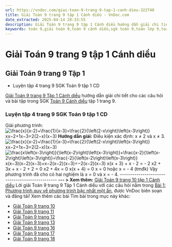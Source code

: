 ```yaml
---
url: https://vndoc.com/giai-toan-9-trang-9-tap-1-canh-dieu-322740
title: Giải Toán 9 trang 9 tập 1 Cánh diều - VnDoc.com
date_extracted: 2025-04-14 20:33:55
description: Giải Toán 9 trang 9 tập 1 Cánh diều hướng dẫn giải chi tiết các câu hỏi và bài tập trong SGK Toán 9 Cánh diều tập 1.
keywords: toán 9,giải toán 9,toán 9 cánh diều,sgk toán 9,toán lớp 9,toán lớp 9 cánh diều,sgk toán 9 cánh diều,toán 9 ctst,giải sgk toán 9 cánh diều,toán 9 cánh diều tập 1,toán 9 cánh diều tập 2,giải bài tập toán 9 cánh diều,toán 9 tập 2 cánh diều,Phương trình quy về phương trình bậc nhất một ẩn,toán 9 trang 9,giải toán 9 trang 9,toán 9 trang 9 cánh diều,giải toán 9 trang 9 cánh diều
---
```


# Giải Toán 9 trang 9 tập 1 Cánh diều
## **Giải Toán 9 trang 9 Tập 1**
  * Luyện tập 4 trang 9 SGK Toán 9 tập 1 CD

[Giải Toán 9 trang 9 Tập 1 Cánh diều](<https://vndoc.com/giai-toan-9-trang-9-tap-1-canh-dieu-322740>) hướng dẫn giải chi tiết cho các câu hỏi và bài tập trong SGK [Toán 9 Cánh diều](<https://vndoc.com/toan-9-canh-dieu>) tập 1 trang 9.
### Luyện tập 4 trang 9 SGK Toán 9 tập 1 CD
Giải phương trình:
![\\frac{x}{x-2}+\\frac{1}{x-3}=\\frac{2}{\\left\(2-x\\right\)\\left\(x-3\\right\)}](https://i.vdoc.vn/data/image/blank.png)xx−2+1x−3=2\(2−x\)\(x−3\)
**Hướng dẫn giải:**
Điều kiện xác định: x ≠ 2 và x ≠ 3.
![\\frac{x}{x-2}+\\frac{1}{x-3}=\\frac{2}{\\left\(2-x\\right\)\\left\(x-3\\right\)}](https://i.vdoc.vn/data/image/blank.png)xx−2+1x−3=2\(2−x\)\(x−3\)
![\\frac{x\\left\(x-3\\right\)}{\\left\(x-2\\right\)\\left\(x-3\\right\)}+\\frac{x-2}{\\left\(x-2\\right\)\\left\(x-3\\right\)}=\\frac{-2}{\\left\(x-2\\right\)\\left\(x-3\\right\)}](https://i.vdoc.vn/data/image/blank.png)x\(x−3\)\(x−2\)\(x−3\)+x−2\(x−2\)\(x−3\)=−2\(x−2\)\(x−3\)
x\(x + 3\) + x - 2 = - 2
x2 \+ 3x + x - 2 + 2 = 0
x2 \+ 4x = 0
x\(x + 4\) = 0
x = 0 hoặc x = - 4 \(tmđk\)
Vậy phương trình đã cho có hai nghiệm là x = 0 và x = - 4.
\-----------------------------------------------
**\--- > Xem thêm:** [Giải Toán 9 trang 10 tập 1 Cánh diều](<https://vndoc.com/giai-toan-9-trang-10-tap-1-canh-dieu-322741>)
Lời giải Toán 9 trang 9 Tập 1 Cánh diều với các câu hỏi nằm trong [Bài 1: Phương trình quy về phương trình bậc nhất một ẩn](<https://vndoc.com/toan-9-canh-dieu-bai-1-phuong-trinh-quy-ve-phuong-trinh-bac-nhat-mot-an-320093>), được VnDoc biên soạn và đăng tải\!
Xem thêm các bài Tìm bài trong mục này khác:
  * [Giải Toán 9 trang 10](</giai-toan-9-trang-10-tap-1-canh-dieu-322741>)
  * [Giải Toán 9 trang 11](</giai-toan-9-trang-11-tap-1-canh-dieu-322743>)
  * [Giải Toán 9 trang 12](</giai-toan-9-trang-12-tap-1-canh-dieu-322815>)
  * [Giải Toán 9 trang 13](</giai-toan-9-trang-13-tap-1-canh-dieu-322816>)
  * [Giải Toán 9 trang 16](</giai-toan-9-trang-16-tap-1-canh-dieu-322818>)
  * [Giải Toán 9 trang 17 ](</giai-toan-9-trang-17-tap-1-canh-dieu-322820>)
  * [Giải Toán 9 trang 18](</giai-toan-9-trang-18-tap-1-canh-dieu-322823>)

